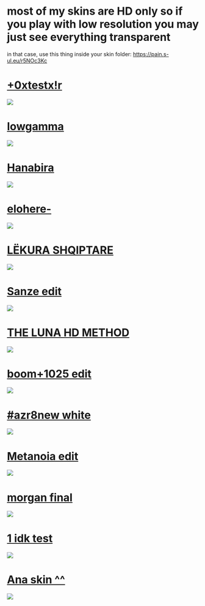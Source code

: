 # most of my skins are HD only so if you play with low resolution you may just see everything transparent
in that case, use this thing inside your skin folder: https://pain.s-ul.eu/r5NOc3Kc

# [+0xtestx!r](pain.s-ul.eu/IfgRWocy)
![](https://osu.ppy.sh/ss/15073072/a901)

# [lowgamma](https://pain.s-ul.eu/nnhXC2nz)
![](https://i.imgur.com/0eN1543.jpg)

# [Hanabira](https://pain.s-ul.eu/gwMx4bbS)
![](https://i.imgur.com/jRzWtAx.jpg)

# [elohere-](https://pain.s-ul.eu/XrTNgF5a)
![](https://i.imgur.com/7qkSNhK.jpg)

# [LËKURA SHQIPTARE](https://pain.s-ul.eu/HPCDDiUb)
![](https://osu.ppy.sh/ss/15073149/db68)

# [Sanze edit](https://pain.s-ul.eu/40cHiCgl)
![](https://osu.ppy.sh/ss/15075665/cfa0)

# [THE LUNA HD METHOD](https://luma.s-ul.eu/K4aY9Xv1)
![](https://i.imgur.com/K4kcuUx.jpeg)

# [boom+1025 edit](https://pain.s-ul.eu/ENaCcoXP)
![](https://i.imgur.com/utSx1do.jpg)

# [#azr8new white](https://pain.s-ul.eu/TToOBwqp)
![](https://i.imgur.com/ufD43j1.jpg)

# [Metanoia edit](https://pain.s-ul.eu/Wu0hzaNf)
![](https://osu.ppy.sh/ss/15075751/5dec)

# [morgan final](https://pain.s-ul.eu/gpV5XQLr)
![](https://osu.ppy.sh/ss/15075760/4600)

# [1 idk test](https://pain.s-ul.eu/G0NMV486)
![](https://i.imgur.com/gPripg2.jpg)

# [Ana skin ^^](https://pain.s-ul.eu/C8kasOso)
![](https://osu.ppy.sh/ss/15075711/6d7e)

# []()
![]()
